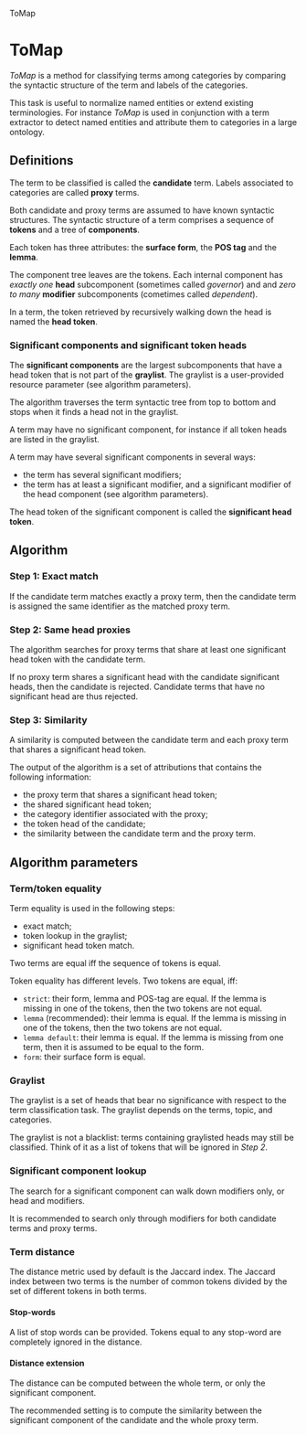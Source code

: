 ToMap

# ToMap

*ToMap* is a method for classifying terms among categories by comparing the syntactic structure of the term and labels of the categories.

This task is useful to normalize named entities or extend existing terminologies.
For instance *ToMap* is used in conjunction with a term extractor to detect named entities and attribute them to categories in a large ontology.

## Definitions

The term to be classified is called the **candidate** term. Labels associated to categories are called **proxy** terms.

Both candidate and proxy terms are assumed to have known syntactic structures.
The syntactic structure of a term comprises a sequence of **tokens** and a tree of **components**.

Each token has three attributes: the **surface form**, the **POS tag** and the **lemma**.

The component tree leaves are the tokens.
Each internal component has *exactly one* **head** subcomponent (sometimes called *governor*) and and *zero to many* **modifier** subcomponents (cometimes called *dependent*).

In a term, the token retrieved by recursively walking down the head is named the **head token**.

### Significant components and significant token heads

The **significant components** are the largest subcomponents that have a head token that is not part of the **graylist**.
The graylist is a user-provided resource parameter (see algorithm parameters).

The algorithm traverses the term syntactic tree from top to bottom and stops when it finds a head not in the graylist.

A term may have no significant component, for instance if all token heads are listed in the graylist.

A term may have several significant components in several ways:
- the term has several significant modifiers;
- the term has at least a significant modifier, and a significant modifier of the head component (see algorithm parameters).

The head token of the significant component is called the **significant head token**.

## Algorithm


### Step 1: Exact match

If the candidate term matches exactly a proxy term, then the candidate term is assigned the same identifier as the matched proxy term.

### Step 2: Same head proxies

The algorithm searches for proxy terms that share at least one significant head token with the candidate term.

If no proxy term shares a significant head with the candidate significant heads, then the candidate is rejected.
Candidate terms that have no significant head are thus rejected.

### Step 3: Similarity

A similarity is computed between the candidate term and each proxy term that shares a significant head token.

The output of the algorithm is a set of attributions that contains the following information:

- the proxy term that shares a significant head token;
- the shared significant head token;
- the category identifier associated with the proxy;
- the token head of the candidate;
- the similarity between the candidate term and the proxy term.

## Algorithm parameters

### Term/token equality

Term equality is used in the following steps:
- exact match;
- token lookup in the graylist;
- significant head token match.

Two terms are equal iff the sequence of tokens is equal.

Token equality has different levels. Two tokens are equal, iff:

- `strict`: their form, lemma and POS-tag are equal. If the lemma is missing in one of the tokens, then the two tokens are not equal.
- `lemma` (recommended): their lemma is equal. If the lemma is missing in one of the tokens, then the two tokens are not equal.
- `lemma default`: their lemma is equal. If the lemma is missing from one term, then it is assumed to be equal to the form.
- `form`: their surface form is equal.

### Graylist

The graylist is a set of heads that bear no significance with respect to the term classification task.
The graylist depends on the terms, topic, and categories.

The graylist is not a blacklist: terms containing graylisted heads may still be classified.
Think of it as a list of tokens that will be ignored in *Step 2*.

### Significant component lookup

The search for a significant component can walk down modifiers only, or head and modifiers.

It is recommended to search only through modifiers for both candidate terms and proxy terms.

### Term distance

The distance metric used by default is the Jaccard index.
The Jaccard index between two terms is the number of common tokens divided by the set of different tokens in both terms.

#### Stop-words

A list of stop words can be provided.
Tokens equal to any stop-word are completely ignored in the distance.

#### Distance extension

The distance can be computed between the whole term, or only the significant component.

The recommended setting is to compute the similarity between the significant component of the candidate and the whole proxy term.
